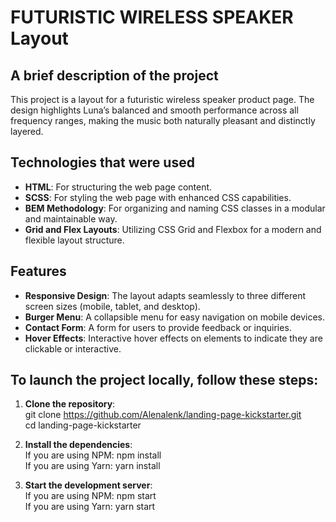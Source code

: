 # FUTURISTIC WIRELESS SPEAKER Layout

## A brief description of the project

This project is a layout for a futuristic wireless speaker product page. The design highlights Luna’s balanced and smooth performance across all frequency ranges, making the music both naturally pleasant and distinctly layered. 

## Technologies that were used

- **HTML**: For structuring the web page content.
- **SCSS**: For styling the web page with enhanced CSS capabilities.
- **BEM Methodology**: For organizing and naming CSS classes in a modular and maintainable way.
- **Grid and Flex Layouts**: Utilizing CSS Grid and Flexbox for a modern and flexible layout structure.

## Features

- **Responsive Design**: The layout adapts seamlessly to three different screen sizes (mobile, tablet, and desktop).
- **Burger Menu**: A collapsible menu for easy navigation on mobile devices.
- **Contact Form**: A form for users to provide feedback or inquiries.
- **Hover Effects**: Interactive hover effects on elements to indicate they are clickable or interactive.

## To launch the project locally, follow these steps:

1. **Clone the repository**:<br>
   git clone https://github.com/Alenalenk/landing-page-kickstarter.git<br>
   cd landing-page-kickstarter<br>
   
2. **Install the dependencies**:<br>
  If you are using NPM: npm install<br>
  If you are using Yarn: yarn install<br>

4. **Start the development server**: <br>
  If you are using NPM: npm start<br>
  If you are using Yarn: yarn start<br>

